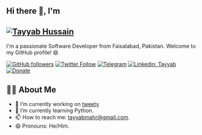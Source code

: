 <!-- Introduction -->
## Hi there 👋, I'm 
## [![Tayyab Hussain](https://readme-typing-svg.demolab.com?font=Fira+Code&weight=700&size=30&duration=1000&pause=5000&color=1ECDFF&vCenter=true&repeat=false&random=false&width=435&lines=Tayyab+Hussain)](https://git.io/typing-svg)

I'm a passionate Software Developer from Faisalabad, Pakistan. Welcome to my GitHub profile! 😄

<!-- Badges -->
[![GitHub followers](https://img.shields.io/badge/GitHub-100000?style=for-the-badge&logo=github&logoColor=white)](https://github.com/mahrtayyab)
[![Twitter Follow](https://img.shields.io/badge/Twitter-1DA1F2?style=for-the-badge&logo=twitter&logoColor=white)](https://twitter.com/kharltayyab)
[![Telegram](https://img.shields.io/badge/Telegram-229ED9?style=for-the-badge&logo=telegram&logoColor=white)](https://t.me/kharltayyab)
[![Linkedin: Tayyab](https://img.shields.io/badge/LinkedIn-0077B5?style=for-the-badge&logo=linkedin&logoColor=white)](https://www.linkedin.com/in/tayyab-hussain-23a438180/)
[![Donate](https://img.shields.io/badge/donate-buy%20me%20a%20coffee-ffdd00.svg?style=for-the-badge)](https://www.buymeacoffee.com/mahrtayyab)

<!-- About Me -->
## 🧑‍💻 About Me

- 🔭 I’m currently working on [tweety](https://github.com/mahrtayyab/tweety)
- 🌱 I’m currently learning Python.
- 📫 How to reach me: [tayyabmahr@gmail.com](mailto:tayyabmahr@gmail.com).
- 😄 Pronouns: He/Him.


<!-- GitHub Stats
## 📈 GitHub Stats

![Your GitHub Stats](https://github-readme-stats.vercel.app/api?username=mahrtayyab&show_icons=true&count_private=true&theme=github_dark_dimmed&rank_icon=github&include_all_commits=true&card_width=500&hide_border=true)  -->

<!-- Top Languages
## 🔝 Top Languages

![Top Languages](https://github-readme-stats.vercel.app/api/top-langs/?username=mahrtayyab&layout=compact&theme=radical&card_width=500&hide_border=true)  -->

